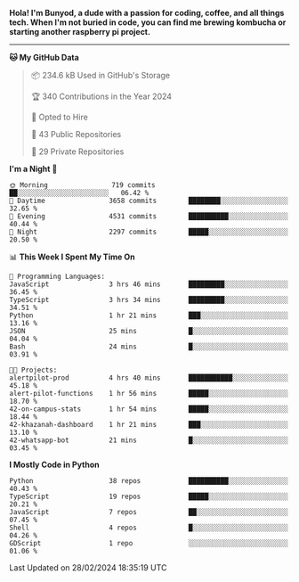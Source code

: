 <p>
<b>Hola! I'm Bunyod, a dude with a passion for coding, coffee, and all things tech. When I'm not buried in code, you can find me brewing kombucha or starting another raspberry pi project.</b>
</p>

---

<!--START_SECTION:waka-->
**🐱 My GitHub Data** 

> 📦 234.6 kB Used in GitHub's Storage 
 > 
> 🏆 340 Contributions in the Year 2024
 > 
> 💼 Opted to Hire
 > 
> 📜 43 Public Repositories 
 > 
> 🔑 29 Private Repositories 
 > 
**I'm a Night 🦉** 

```text
🌞 Morning                719 commits         ██░░░░░░░░░░░░░░░░░░░░░░░   06.42 % 
🌆 Daytime                3658 commits        ████████░░░░░░░░░░░░░░░░░   32.65 % 
🌃 Evening                4531 commits        ██████████░░░░░░░░░░░░░░░   40.44 % 
🌙 Night                  2297 commits        █████░░░░░░░░░░░░░░░░░░░░   20.50 % 
```


📊 **This Week I Spent My Time On** 

```text
💬 Programming Languages: 
JavaScript               3 hrs 46 mins       █████████░░░░░░░░░░░░░░░░   36.45 % 
TypeScript               3 hrs 34 mins       █████████░░░░░░░░░░░░░░░░   34.51 % 
Python                   1 hr 21 mins        ███░░░░░░░░░░░░░░░░░░░░░░   13.16 % 
JSON                     25 mins             █░░░░░░░░░░░░░░░░░░░░░░░░   04.04 % 
Bash                     24 mins             █░░░░░░░░░░░░░░░░░░░░░░░░   03.91 % 

🐱‍💻 Projects: 
alertpilot-prod          4 hrs 40 mins       ███████████░░░░░░░░░░░░░░   45.18 % 
alert-pilot-functions    1 hr 56 mins        █████░░░░░░░░░░░░░░░░░░░░   18.70 % 
42-on-campus-stats       1 hr 54 mins        █████░░░░░░░░░░░░░░░░░░░░   18.44 % 
42-khazanah-dashboard    1 hr 21 mins        ███░░░░░░░░░░░░░░░░░░░░░░   13.10 % 
42-whatsapp-bot          21 mins             █░░░░░░░░░░░░░░░░░░░░░░░░   03.45 % 
```

**I Mostly Code in Python** 

```text
Python                   38 repos            ██████████░░░░░░░░░░░░░░░   40.43 % 
TypeScript               19 repos            █████░░░░░░░░░░░░░░░░░░░░   20.21 % 
JavaScript               7 repos             ██░░░░░░░░░░░░░░░░░░░░░░░   07.45 % 
Shell                    4 repos             █░░░░░░░░░░░░░░░░░░░░░░░░   04.26 % 
GDScript                 1 repo              ░░░░░░░░░░░░░░░░░░░░░░░░░   01.06 % 
```




 Last Updated on 28/02/2024 18:35:19 UTC
<!--END_SECTION:waka-->

